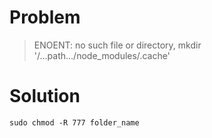 # Problem

> ENOENT: no such file or directory, mkdir '/...path.../node_modules/.cache'

# Solution

`sudo chmod -R 777 folder_name`